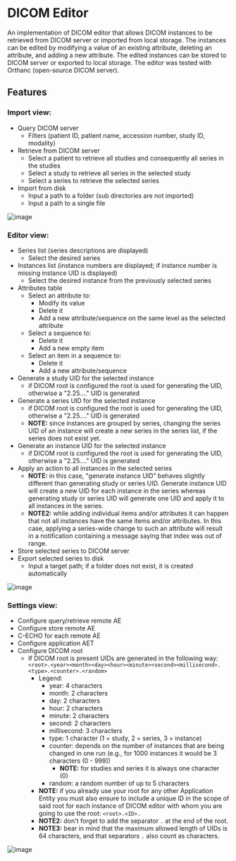 # DICOM Editor

An implementation of DICOM editor that allows DICOM instances to be retrieved from DICOM server or imported from local storage. The instances can be edited by modifying a value of an existing attribute, deleting an attribute, and adding a new attribute. The edited instances can be stored to DICOM server or exported to local storage.
The editor was tested with Orthanc (open-source DICOM server).

## Features
### Import view:
- Query DICOM server
	- Filters (patient ID, patient name, accession number, study ID, modality)
- Retrieve from DICOM server
	- Select a patient to retrieve all studies and consequently all series in the studies
	- Select a study to retrieve all series in the selected study
	- Select a series to retrieve the selected series
- Import from disk
	- Input a path to a folder (sub directories are not imported)
	- Input a path to a single file
    
![image](https://user-images.githubusercontent.com/48628230/202869908-5a811605-8340-43c8-a70b-f3b30ede75b9.png)


### Editor view:
- Series list (series descriptions are displayed)
	- Select the desired series
- Instances list (instance numbers are displayed; if instance number is missing instance UID is displayed)
	- Select the desired instance from the previously selected series
- Attributes table
	- Select an attribute to:
		- Modify its value
		- Delete it
		- Add a new attribute/sequence on the same level as the selected attribute
	- Select a sequence to:
		- Delete it
		- Add a new empty item
	- Select an item in a sequence to:
		- Delete it
		- Add a new attribute/sequence
- Generate a study UID for the selected instance
	- if DICOM root is configured the root is used for generating the UID, otherwise a "2.25...." UID is generated
- Generate a series UID for the selected instance
	- if DICOM root is configured the root is used for generating the UID, otherwise a "2.25...." UID is generated
	- **NOTE:** since instances are grouped by series, changing the series UID of an instance will create a new series in the series list, if the series does not exist yet.
- Generate an instance UID for the selected instance
	- if DICOM root is configured the root is used for generating the UID, otherwise a "2.25...." UID is generated
- Apply an action to all instances in the selected series
	- **NOTE:** in this case, "generate instance UID" behaves slightly different than generating study or series UID. Generate instance UID will create a new UID for each instance in the series whereas generating study or series UID will generate one UID and apply it to all instances in the series.
	- **NOTE2:** while adding individual items and/or attributes it can happen that not all instances have the same items and/or attributes. In this case, applying a series-wide change to such an attribute will result in a notification containing a message saying that index was out of range.
- Store selected series to DICOM server
- Export selected series to disk
	- Input a target path; if a folder does not exist, it is created automatically
  
![image](https://user-images.githubusercontent.com/48628230/202870404-f785df1c-7f8a-4662-9391-b97ca496a2ee.png)


### Settings view:
- Configure query/retrieve remote AE
- Configure store remote AE
- C-ECHO for each remote AE
- Configure application AET
- Configure DICOM root
  - If DICOM root is present UIDs are generated in the following way:
  	`<root>.<year><month><day><hour><minute><second><millisecond>.<type>.<counter>.<random>`
    - Legend:
      - year: 4 characters
      - month: 2 characters
      - day: 2 characters
      - hour: 2 characters
      - minute: 2 characters
      - second: 2 characters
      - millisecond: 3 characters
      - type: 1 character (1 = study, 2 = series, 3 = instance)
      - counter: depends on the number of instances that are being changed in one run (e.g., for 1000 instances it would be 3 characters (0 - 999))
        - **NOTE:** for studies and series it is always one character (0)
      - random: a random number of up to 5 characters
    - **NOTE:** if you already use your root for any other Application Entity you must also ensure to include a unique ID in the scope of said root for each instance of DICOM editor with whom you are going to use the root: `<root>.<ID>.`
    - **NOTE2:** don't forget to add the separator `.` at the end of the root.
    - **NOTE3:** bear in mind that the maximum allowed length of UIDs is 64 characters, and that separators `.` also count as characters.

![image](https://user-images.githubusercontent.com/48628230/202870504-f946311a-f5ad-434d-97b1-e198e078eb7f.png)
